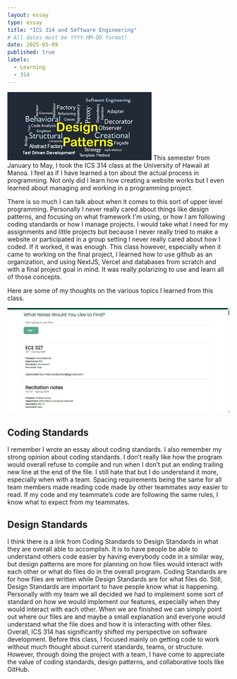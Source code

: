 ```yaml
---
layout: essay
type: essay
title: "ICS 314 and Software Engineering"
# All dates must be YYYY-MM-DD format!
date: 2025-05-09
published: true
labels:
  - Learning
  - 314
---
```

<img class="img-fluid" src="/img/essays/reflection314/designpattern.jpg">
This semester from January to May, I took the ICS 314 class at the University of Hawaii at Manoa. I feel as if I have learned a ton about the actual process in programming. Not only did I learn how creating a website works but I even learned about managing and working in a programming project. 

There is so much I can talk about when it comes to this sort of upper level programming. Personally I never really cared about things like design patterns, and focusing on what framework I'm using, or how I am following coding standards or how I manage projects. I would take what I need for my assignments and little projects but because I never really tried to make a website or participated in a group setting I never really cared about how I coded. If it worked, it was enough. This class however, especially when it came to working on the final project, I learned how to use github as an organization, and using NextJS, Vercel and databases from scratch and with a final project goal in mind. It was really polarizing to use and learn all of those concepts.

Here are some of my thoughts on the various topics I learned from this class.

<img class="img-fluid" src="/img/notehub/notepic1.png">

## Coding Standards

I remember I wrote an essay about coding standards. I also remember my strong opinion about coding standards. I don’t really like how the program would overall refuse to compile and run when I don’t put an ending trailing new line at the end of the file. I still hate that but I do understand it more, especially when with a team. Spacing requirements being the same for all team members made reading code made by other teammates *way* easier to read. If my code and my teammate’s code are following the same rules, I know what to expect from my teammates.

## Design Standards

I think there is a link from Coding Standards to Design Standards in what they are overall able to accomplish. It is to have people be able to understand others code easier by having everybody code in a similar way, but design patterns are more for planning on how files would interact with each other or what do files do in the overall program. Coding Standards are for how files are written while Design Standards are for what files do. Still, Design Standards are important to have people know what is happening. Personally with my team we all decided we had to implement some sort of standard on how we would implement our features, especially when they would interact with each other. When we are finished we can simply point out where our files are and maybe a small explanation and everyone would understand what the file does and how it is interacting with other files.
Overall, ICS 314 has significantly shifted my perspective on software development. Before this class, I focused mainly on getting code to work without much thought about current standards, teams, or structure. However, through doing the project with a team, I have come to appreciate the value of coding standards, design patterns, and collaborative tools like GitHub.
